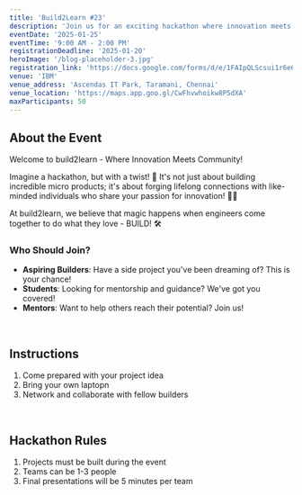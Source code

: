 ```yaml
---
title: 'Build2Learn #23'
description: 'Join us for an exciting hackathon where innovation meets community!'
eventDate: '2025-01-25'
eventTime: '9:00 AM - 2:00 PM'
registrationDeadline: '2025-01-20'
heroImage: '/blog-placeholder-3.jpg'
registration_link: 'https://docs.google.com/forms/d/e/1FAIpQLScsui1r6e6PsgDyOycPiIAY_rz9i8vQ02MnmikPw2ESVG830g/closedform'
venue: 'IBM'
venue_address: 'Ascendas IT Park, Taramani, Chennai'
venue_location: 'https://maps.app.goo.gl/CwFhvwhoikw8P5dXA'
maxParticipants: 50
---
```


## About the Event

Welcome to build2learn - Where Innovation Meets Community! 

Imagine a hackathon, but with a twist! 🤔 It's not just about building incredible micro products; it's about forging lifelong connections with like-minded individuals who share your passion for innovation! 🤝💡

At build2learn, we believe that magic happens when engineers come together to do what they love - BUILD! 🛠

### Who Should Join?

- **Aspiring Builders**: Have a side project you've been dreaming of? This is your chance!
- **Students**: Looking for mentorship and guidance? We've got you covered!
- **Mentors**: Want to help others reach their potential? Join us!

<br />

## Instructions

1. Come prepared with your project idea
2. Bring your own laptopn
3. Network and collaborate with fellow builders

<br />

## Hackathon Rules

1. Projects must be built during the event
2. Teams can be 1-3 people
3. Final presentations will be 5 minutes per team